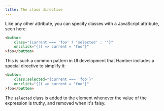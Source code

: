 ```yaml
---
title: The class directive
---
```


Like any other attribute, you can specify classes with a JavaScript attribute, seen here:

```html
<button
	class="{current === 'foo' ? 'selected' : ''}"
	on:click="{() => current = 'foo'}"
>foo</button>
```

This is such a common pattern in UI development that Hamber includes a special directive to simplify it:

```html
<button
	class:selected="{current === 'foo'}"
	on:click="{() => current = 'foo'}"
>foo</button>
```

The `selected` class is added to the element whenever the value of the expression is truthy, and removed when it's falsy.
